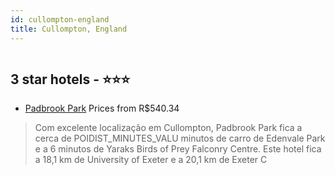 ```yaml
---
id: cullompton-england
title: Cullompton, England
---
```


<center><img src="https://i.travelapi.com/hotels/12000000/11900000/11899400/11899319/9b0188c4_z.jpg" alt="" /></center>


##  3 star hotels - ⭐️⭐️⭐️

-    [Padbrook Park](https://www.hurb.com/br/aud/https://www.hurb.com/br/hotels/cullompton/padbrook-park-HT-JP94?cmp=18055) Prices from R$540.34
   > Com excelente localização em Cullompton, Padbrook Park fica a cerca de POIDIST_MINUTES_VALU minutos de carro de Edenvale Park e a 6 minutos de Yaraks Birds of Prey Falconry Centre.  Este hotel fica a 18,1 km de University of Exeter e a 20,1 km de Exeter C
